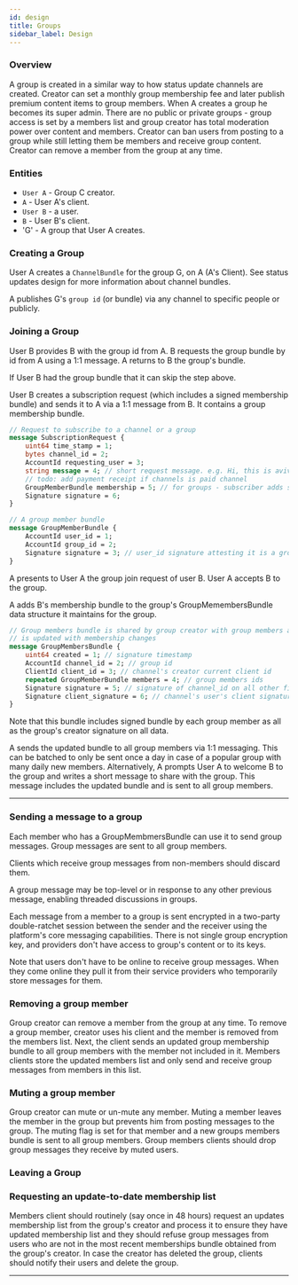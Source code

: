 ```yaml
---
id: design
title: Groups
sidebar_label: Design
---
```


### Overview

A group is created in a similar way to how status update channels are created.
Creator can set a monthly group membership fee and later publish premium content items to group members.
When A creates a group he becomes its super admin.
There are no public or private groups - group access is set by a members list and group creator has total moderation power over content and members.
Creator can ban users from posting to a group while still letting them be members and receive group content.
Creator can remove a member from the group at any time.

### Entities

- `User A` - Group C creator.
- `A` - User A's client.
- `User B` - a user.
- `B` - User B's client.
- 'G' - A group that User A creates.

### Creating a Group
User A creates a `ChannelBundle` for the group G, on A (A's Client). See status updates design for more information about channel bundles.

A publishes G's `group id` (or bundle) via any channel to specific people or publicly.

### Joining a Group
User B provides B with the group id from A. B requests the group bundle by id from A using a 1:1 message. A returns to B the group's bundle.

If User B had the group bundle that it can skip the step above.

User B creates a subscription request (which includes a signed membership bundle) and sends it to A via a 1:1 message from B. It contains a group membership bundle.

```protobuf
// Request to subscribe to a channel or a group
message SubscriptionRequest {
    uint64 time_stamp = 1;
    bytes channel_id = 2;
    AccountId requesting_user = 3;
    string message = 4; // short request message. e.g. Hi, this is avive - we talked on...
    // todo: add payment receipt if channels is paid channel
    GroupMemberBundle membership = 5; // for groups - subscriber adds signed membership bundle used by group creator
    Signature signature = 6;
}
```

```protobuf
// A group member bundle
message GroupMemberBundle {
    AccountId user_id = 1;
    AccountId group_id = 2;
    Signature signature = 3; // user_id signature attesting it is a group member
}
```

A presents to User A the group join request of user B. User A accepts B to the group.

 A adds B's membership bundle to the group's GroupMemembersBundle data structure it maintains for the group.

```protobuf
// Group members bundle is shared by group creator with group members and
// is updated with membership changes
message GroupMembersBundle {
    uint64 created = 1; // signature timestamp
    AccountId channel_id = 2; // group id
    ClientId client_id = 3; // channel's creator current client id
    repeated GroupMemberBundle members = 4; // group members ids
    Signature signature = 5; // signature of channel_id on all other fields (proves bundle author created this channel)
    Signature client_signature = 6; // channel's user's client signature on all other fields (proves identity of owner's client)
}
```

Note that this bundle includes signed bundle by each group member as all as the group's creator signature on all data.

A sends the updated bundle to all group members via 1:1 messaging. This can be batched to only be sent once a day in case of a popular group with many daily new members. Alternatively, A prompts User A to welcome B to the group and writes a short message to share with the group. This message includes the updated bundle and is sent to all group members.

---
### Sending a message to a group
Each member who has a GroupMembmersBundle can use it to send group messages. Group messages are sent to all group members.

Clients which receive group messages from non-members should discard them.

A group message may be top-level or in response to any other previous message, enabling threaded discussions in groups.

Each message from a member to a group is sent encrypted in a two-party double-ratchet session between the sender and the receiver using the platform's core messaging capabilities. There is not single group encryption key, and providers don't have access to group's content or to its keys.

Note that users don't have to be online to receive group messages. When they come online they pull it from their service providers who temporarily store messages for them.

### Removing a group member
Group creator can remove a member from the group at any time.
To remove a group member, creator uses his client and the member is removed from the members list. Next, the client sends an updated group membership bundle to all group members with the member not included in it. Members clients store the updated members list and only send and receive group messages from members in this list.

### Muting a group member
Group creator can mute or un-mute any member. Muting a member leaves the member in the group but prevents him from posting messages to the group. The muting flag is set for that member and a new groups members bundle is sent to all group members.
Group members clients should drop group messages they receive by muted users.

### Leaving a Group

### Requesting an update-to-date membership list
Members client should routinely (say once in 48 hours) request an updates membership list from the group's creator and process it to ensure they have updated membership list and they should refuse group messages from users who are not in the most recent memberships bundle obtained from the group's creator.
In case the creator has deleted the group, clients should notify their users and delete the group.

---

 
